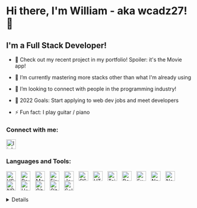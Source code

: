 
# Hi there, I'm William - aka wcadz27! 👋

  

  

## I'm a Full Stack Developer!

  

  

- 🔭 Check out my recent project in my portfolio! Spoiler: it's the Movie app!

  

- 🌱 I’m currently mastering more stacks other than what I'm already using

  

- 🤝 I’m looking to connect with people in the programming industry!

  

- 🥅 2022 Goals: Start applying to web dev jobs and meet developers

  

- ⚡ Fun fact: I play guitar / piano

  

  

### Connect with me:

  

<a  href="https://www.linkedin.com/in/william-cadiz/"> <img  alt="linkedin-profile"  width="26px"  src='https://cdn.jsdelivr.net/gh/devicons/devicon/icons/linkedin/linkedin-original.svg'  style="padding-right:10px;" /></a>


### Languages and Tools:

  

<img  align="left"  alt="VSCode"  width="26px"  src='https://cdn.jsdelivr.net/gh/devicons/devicon/icons/vscode/vscode-original.svg'  style="padding-right:10px;" />  

<img  align="left"  alt="React"  width="26px"  src='https://cdn.jsdelivr.net/gh/devicons/devicon/icons/react/react-original.svg'  style="padding-right:10px;" />

  

<img  align="left"  alt="Mongo"  width="26px"  src='https://cdn.jsdelivr.net/gh/devicons/devicon/icons/mongodb/mongodb-original.svg'  style="padding-right:10px;" />

  

<img  align="left"  alt="Firebase"  width="26px"  src='https://cdn.jsdelivr.net/gh/devicons/devicon/icons/firebase/firebase-plain.svg'  style="padding-right:10px;" />

  

<img  align="left"  alt="Javascript"  width="26px"  src='https://cdn.jsdelivr.net/gh/devicons/devicon/icons/javascript/javascript-original.svg'  style="padding-right:10px;" />

  

<img  align="left"  alt="CSS"  width="26px"  src='https://cdn.jsdelivr.net/gh/devicons/devicon/icons/css3/css3-original.svg'  style="padding-right:10px;" />

  

<img  align="left"  alt="HTML"  width="26px"  src='https://cdn.jsdelivr.net/gh/devicons/devicon/icons/html5/html5-original.svg'  style="padding-right:10px;" />

  

<img  align="left"  alt="Tailwind"  width="26px"  src='https://cdn.jsdelivr.net/gh/devicons/devicon/icons/tailwindcss/tailwindcss-plain.svg'  style="padding-right:10px;" />

  

<img  align="left"  alt="Bootstrap"  width="26px"  src='https://cdn.jsdelivr.net/gh/devicons/devicon/icons/bootstrap/bootstrap-original.svg'  style="padding-right:10px;" />

  

<img  align="left"  alt="Express"  width="26px"  src='https://cdn.jsdelivr.net/gh/devicons/devicon/icons/express/express-original.svg'  style="padding-right:10px;" />

  

<img  align="left"  alt="NextJS"  width="26px"  src='https://cdn.jsdelivr.net/gh/devicons/devicon/icons/nextjs/nextjs-original.svg'  style="padding-right:10px;" />

  

<img  align="left"  alt="NodeJS"  width="26px"  src='https://cdn.jsdelivr.net/gh/devicons/devicon/icons/nodejs/nodejs-original.svg'  style="padding-right:10px;" />

  

<img  align="left"  alt="NPM"  width="26px"  src='https://cdn.jsdelivr.net/gh/devicons/devicon/icons/npm/npm-original-wordmark.svg'  style="padding-right:10px;" />

  

<img  align="left"  alt="Heroku"  width="26px"  src='https://cdn.jsdelivr.net/gh/devicons/devicon/icons/heroku/heroku-original.svg'  style="padding-right:10px;" />

  

<img  align="left"  alt="Github"  width="26px"  src='https://cdn.jsdelivr.net/gh/devicons/devicon/icons/github/github-original.svg'  style="padding-right:10px;" />

  

<img  align="left"  alt="Git"  width="26px"  src='https://cdn.jsdelivr.net/gh/devicons/devicon/icons/git/git-original.svg'  style="padding-right:10px;" />

  

<img  align="left"  alt="Solidity"  width="26px"  src='https://cdn.jsdelivr.net/gh/devicons/devicon/icons/solidity/solidity-original.svg'  style="padding-right:10px;" />

  
<br>
<br>
<br>
<br>
  

<details>

  

### <summary>:zap: GitHub Stats</summary>

  

<img  align="left"  alt="wcadz27's GitHub Stats"  src="https://github-readme-stats.vercel.app/api?username=wcadz27&show_icons=true&hide_border=false&title_color=ff652f&icon_color=FFE400&bg_color=09131B&text_color=ffffff&border_color=0c1a25" />

  

  

</details>

  

  

